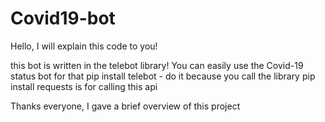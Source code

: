 # Covid19-bot
Hello, I will explain this code to you!

this bot is written in the telebot library! You can easily use the Covid-19 status bot for that
pip install telebot - do it because you call the library
pip install requests is for calling this api

Thanks everyone, I gave a brief overview of this project
